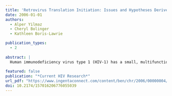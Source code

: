 ```yaml
---
title: 'Retrovirus Translation Initiation: Issues and Hypotheses Derived from Study of HIV-1'
date: 2006-01-01
authors:
  - Alper Yilmaz
  - Cheryl Bolinger
  - Kathleen Boris-Lawrie

publication_types:
  - 2
  
abstract: |
  Human immunodeficiency virus type 1 (HIV-1) has a small, multifunctional genome that encodes a relatively large and complex proteome. The virus has adopted specialized post-transcriptional control mechanisms to maximize its coding capacity while economically maintaining the information stored in cis-acting replication sequences. The conserved features of the 5' untranslated region of all viral transcripts suggest they are poor substrates for cap-dependent ribosome scanning and provide a compelling rationale for internal initiation of translation. This article summarizes key experimental results of studies that have evaluated HIV-1 translation initiation. A model is discussed in which cap-dependent and cap-independent initiation mechanisms of HIV-1 co-exist to ensure viral protein production in the context of 1) structured replication motifs that inhibit ribosome scanning, and 2) alterations in host translation machinery in response to HIV-1 infection or other cellular stresses. We discuss key issues that remain to be understood and suggest parameters to validate internal initiation activity in HIV-1 and other retroviruses.
  
featured: false
publication: "*Current HIV Research*"
url_pdf: "https://www.ingentaconnect.com/content/ben/chr/2006/00000004/00000002/art00002"
doi: 10.2174/157016206776055039
---
```

